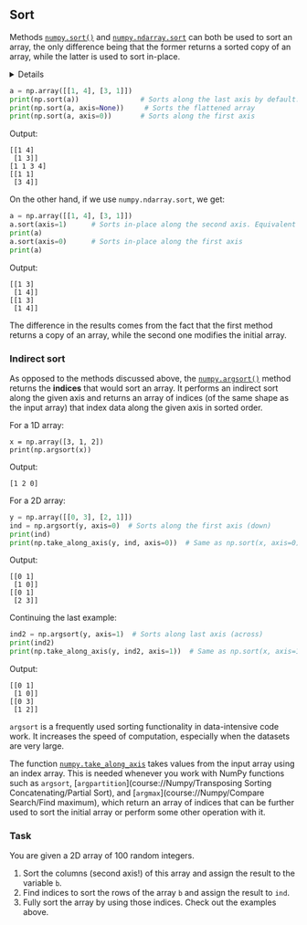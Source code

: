 ## Sort

Methods [`numpy.sort()`](https://numpy.org/doc/stable/reference/generated/numpy.sort.html?highlight=sort#numpy.sort) 
and [`numpy.ndarray.sort`](https://numpy.org/doc/stable/reference/generated/numpy.ndarray.sort.html#numpy.ndarray.sort) can both be used to sort an array, 
the only difference being that the former returns a sorted copy of an array, while the latter is used 
to sort in-place.

<details>

Various sorting algorithms can be used with these methods (see the documentation); they differ in 
their average speed, worst-case performance, work space size, and stability.
The default is [quicksort](https://en.wikipedia.org/wiki/Quicksort).
</details> 

```python
a = np.array([[1, 4], [3, 1]])
print(np.sort(a))               # Sorts along the last axis by default. Returns a copy!
print(np.sort(a, axis=None))     # Sorts the flattened array
print(np.sort(a, axis=0))       # Sorts along the first axis
```
Output:
```text
[[1 4]      
 [1 3]]
[1 1 3 4]  
[[1 1]      
 [3 4]]
```
On the other hand, if we use `numpy.ndarray.sort`, we get:
```python
a = np.array([[1, 4], [3, 1]])
a.sort(axis=1)      # Sorts in-place along the second axis. Equivalent to `a.sort()`
print(a)
a.sort(axis=0)      # Sorts in-place along the first axis
print(a)
```
Output:
```text
[[1 3]
 [1 4]]
[[1 3]
 [1 4]]
```
The difference in the results comes from the fact that the first method returns a copy of an array, while
the second one modifies the initial array.

### Indirect sort
As opposed to the methods discussed above, the [`numpy.argsort()`](https://numpy.org/doc/stable/reference/generated/numpy.argsort.html#numpy.argsort) method returns the **indices**
that would sort an array. 
It performs an indirect sort along the given axis and returns an array of indices (of the 
same shape as the input array) that index data along the given axis in sorted order.

For a 1D array:
```text
x = np.array([3, 1, 2])
print(np.argsort(x))
```
Output:
```text
[1 2 0]
```
For a 2D array:
```python
y = np.array([[0, 3], [2, 1]])
ind = np.argsort(y, axis=0)  # Sorts along the first axis (down)
print(ind)
print(np.take_along_axis(y, ind, axis=0))  # Same as np.sort(x, axis=0)
```
Output:
```text
[[0 1]
 [1 0]]
[[0 1]
 [2 3]]
```
Continuing the last example:
```python
ind2 = np.argsort(y, axis=1)  # Sorts along last axis (across)
print(ind2)
print(np.take_along_axis(y, ind2, axis=1))  # Same as np.sort(x, axis=1)
```
Output:
```text
[[0 1]
 [1 0]]
[[0 3]
 [1 2]]
```
`argsort` is a frequently used sorting functionality in data-intensive code work. It increases the speed of 
computation, especially when the datasets are very large.

The function [`numpy.take_along_axis`](https://numpy.org/doc/stable/reference/generated/numpy.take_along_axis.html)
takes values from the input array using an index array. This is needed whenever you
work with NumPy functions such as `argsort`, [`argpartition`](course://Numpy/Transposing Sorting Concatenating/Partial Sort), and [`argmax`](course://Numpy/Compare Search/Find maximum), which 
return an array of indices that can be further used to sort the initial array or perform some other operation
with it.

### Task
You are given a 2D array of 100 random integers.
1. Sort the columns (second axis!) of this array and assign the result to the variable `b`.
2. Find indices to sort the rows of the array `b` and assign the result to `ind`.
3. Fully sort the array by using those indices. Check out the examples above.